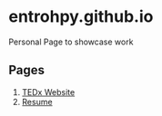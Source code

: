 # entrohpy.github.io
Personal Page to showcase work

## Pages
1. [TEDx Website](tedxtheheritageschool/)
2. [Resume](resume.pdf)
